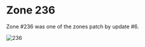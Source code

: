 Zone 236
========

Zone \#236 was one of the zones patch by update \#6.

![236](../../images/zone-236.png)
